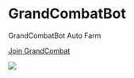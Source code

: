 # GrandCombatBot
GrandCombatBot Auto Farm

[Join GrandCombat](https://t.me/grandcombat_bot/start?startapp=rbQNd0lQ7E__clan=c8ec3d17-6178-4a4e-978f-dc2c6fa380af)

![](http://visit.parselecom.com/Api/Visit/glad-tidings/GrandCombatBot/DE4C8A)
